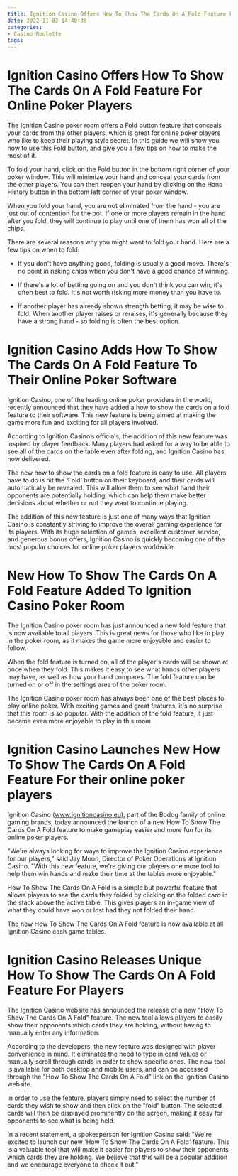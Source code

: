 ```yaml
---
title: Ignition Casino Offers How To Show The Cards On A Fold Feature For Online Poker Players 
date: 2022-11-03 14:40:38
categories:
- Casino Roulette
tags:
---
```



#  Ignition Casino Offers How To Show The Cards On A Fold Feature For Online Poker Players 

The Ignition Casino poker room offers a Fold button feature that conceals your cards from the other players, which is great for online poker players who like to keep their playing style secret. In this guide we will show you how to use this Fold button, and give you a few tips on how to make the most of it.

To fold your hand, click on the Fold button in the bottom right corner of your poker window. This will minimize your hand and conceal your cards from the other players. You can then reopen your hand by clicking on the Hand History button in the bottom left corner of your poker window.

When you fold your hand, you are not eliminated from the hand - you are just out of contention for the pot. If one or more players remain in the hand after you fold, they will continue to play until one of them has won all of the chips.

There are several reasons why you might want to fold your hand. Here are a few tips on when to fold:

- If you don't have anything good, folding is usually a good move. There's no point in risking chips when you don't have a good chance of winning.

- If there's a lot of betting going on and you don't think you can win, it's often best to fold. It's not worth risking more money than you have to.

- If another player has already shown strength betting, it may be wise to fold. When another player raises or reraises, it's generally because they have a strong hand - so folding is often the best option.

#  Ignition Casino Adds How To Show The Cards On A Fold Feature To Their Online Poker Software 

Ignition Casino, one of the leading online poker providers in the world, recently announced that they have added a how to show the cards on a fold feature to their software. This new feature is being aimed at making the game more fun and exciting for all players involved.

According to Ignition Casino’s officials, the addition of this new feature was inspired by player feedback. Many players had asked for a way to be able to see all of the cards on the table even after folding, and Ignition Casino has now delivered.

The new how to show the cards on a fold feature is easy to use. All players have to do is hit the ‘Fold’ button on their keyboard, and their cards will automatically be revealed. This will allow them to see what hand their opponents are potentially holding, which can help them make better decisions about whether or not they want to continue playing.

The addition of this new feature is just one of many ways that Ignition Casino is constantly striving to improve the overall gaming experience for its players. With its huge selection of games, excellent customer service, and generous bonus offers, Ignition Casino is quickly becoming one of the most popular choices for online poker players worldwide.

#  New How To Show The Cards On A Fold Feature Added To Ignition Casino Poker Room 

The Ignition Casino poker room has just announced a new fold feature that is now available to all players. This is great news for those who like to play in the poker room, as it makes the game more enjoyable and easier to follow. 

When the fold feature is turned on, all of the player's cards will be shown at once when they fold. This makes it easy to see what hands other players may have, as well as how your hand compares. The fold feature can be turned on or off in the settings area of the poker room. 

The Ignition Casino poker room has always been one of the best places to play online poker. With exciting games and great features, it's no surprise that this room is so popular. With the addition of the fold feature, it just became even more enjoyable to play in this room.

#  Ignition Casino Launches New How To Show The Cards On A Fold Feature For their online poker players 

Ignition Casino (www.ignitioncasino.eu), part of the Bodog family of online gaming brands, today announced the launch of a new How To Show The Cards On A Fold feature to make gameplay easier and more fun for its online poker players.

"We're always looking for ways to improve the Ignition Casino experience for our players," said Jay Moon, Director of Poker Operations at Ignition Casino. "With this new feature, we're giving our players one more tool to help them win hands and make their time at the tables more enjoyable."

How To Show The Cards On A Fold is a simple but powerful feature that allows players to see the cards they folded by clicking on the folded card in the stack above the active table. This gives players an in-game view of what they could have won or lost had they not folded their hand.

The new How To Show The Cards On A Fold feature is now available at all Ignition Casino cash game tables.

#  Ignition Casino Releases Unique How To Show The Cards On A Fold Feature For Players

The Ignition Casino website has announced the release of a new "How To Show The Cards On A Fold" feature. The new tool allows players to easily show their opponents which cards they are holding, without having to manually enter any information.

According to the developers, the new feature was designed with player convenience in mind. It eliminates the need to type in card values or manually scroll through cards in order to show specific ones. The new tool is available for both desktop and mobile users, and can be accessed through the "How To Show The Cards On A Fold" link on the Ignition Casino website.

In order to use the feature, players simply need to select the number of cards they wish to show and then click on the "fold" button. The selected cards will then be displayed prominently on the screen, making it easy for opponents to see what is being held.

In a recent statement, a spokesperson for Ignition Casino said: "We're excited to launch our new 'How To Show The Cards On A Fold' feature. This is a valuable tool that will make it easier for players to show their opponents which cards they are holding. We believe that this will be a popular addition and we encourage everyone to check it out."